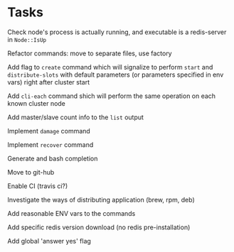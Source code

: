 # Tasks

Check node's process is actually running, and executable is a redis-server in `Node::IsUp` 

Refactor commands: move to separate files, use factory

Add flag to `create` command which will signalize to perform `start` and `distribute-slots` with default parameters (or 
parameters specified in env vars) right after cluster start

Add `cli-each` command shich will perform the same operation on each known cluster node 

Add master/slave count info to the `list` output

Implement `damage` command
 
Implement `recover` command

Generate and bash completion

Move to git-hub

Enable CI (travis ci?)

Investigate the ways of distributing application (brew, rpm, deb)

Add reasonable ENV vars to the commands

Add specific redis version download (no redis pre-installation)

Add global 'answer yes' flag
